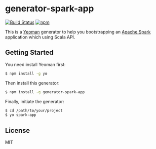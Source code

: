 # generator-spark-app

[![Build Status](https://img.shields.io/travis/xiaogaozi/generator-spark-app.svg?style=flat)](https://travis-ci.org/xiaogaozi/generator-spark-app)
[![npm](https://img.shields.io/npm/v/generator-spark-app.svg?style=flat)](https://www.npmjs.com/package/generator-spark-app)

This is a [Yeoman](http://yeoman.io) generator to help you bootstrapping
an [Apache Spark](https://spark.apache.org) application which using Scala API.


## Getting Started

You need install Yeoman first:

```bash
$ npm install -g yo
```

Then install this generator:

```bash
$ npm install -g generator-spark-app
```

Finally, initiate the generator:

```bash
$ cd /path/to/your/project
$ yo spark-app
```


## License

MIT
